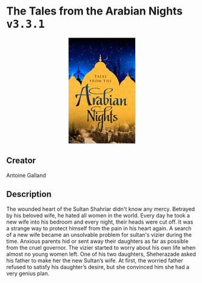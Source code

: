 
# The Tales from the Arabian Nights <kbd>v3.3.1</kbd>

<center>
  <img src="./cover-1024.jpg"/>
</center>

## Creator
Antoine Galland

## Description
<p>The wounded heart of the Sultan Shahriar didn't know any mercy. Betrayed by his beloved wife, he hated all women in the world. Every day he took a new wife into his bedroom and every night, their heads were cut off. It was a strange way to protect himself from the pain in his heart again. A search of a new wife became an unsolvable problem for sultan's vizier during the time. Anxious parents hid or sent away their daughters as far as possible from the cruel governor. The vizier started to worry about his own life when almost no young women left. One of his two daughters, Sheherazade asked his father to make her the new Sultan’s wife. At first, the worried father refused to satisfy his daughter’s desire, but she convinced him she had a very genius plan.</p>
